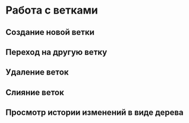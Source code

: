 # Работа с ветками

## Cоздание новой ветки

## Переход на другую ветку

## Удаление веток

## Слияние веток

## Просмотр истории изменений в виде дерева

